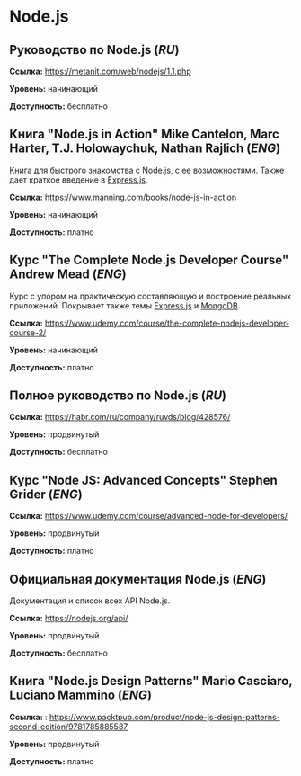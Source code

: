 # Node.js

## Руководство по Node.js (*RU*)

**Ссылка:** https://metanit.com/web/nodejs/1.1.php

**Уровень:** начинающий

**Доступность:** бесплатно

## Книга "Node.js in Action" Mike Cantelon, Marc Harter, T.J. Holowaychuk, Nathan Rajlich (*ENG*)

Книга для быстрого знакомства с Node.js, с ее возможностями. Также дает краткое введение в [Express.js](../expressjs/README.md).

**Ссылка:** https://www.manning.com/books/node-js-in-action

**Уровень:** начинающий

**Доступность:** платно

## Курс "The Complete Node.js Developer Course" Andrew Mead (*ENG*)

Курс с упором на практическую составляющую и построение реальных приложений. Покрывает также темы [Express.js](../expressjs/README.md) и [MongoDB](../mongodb/README.md).

**Ссылка:** https://www.udemy.com/course/the-complete-nodejs-developer-course-2/

**Уровень:** начинающий

**Доступность:** платно

## Полное руководство по Node.js (*RU*)

**Ссылка:** https://habr.com/ru/company/ruvds/blog/428576/

**Уровень:** продвинутый

**Доступность:** бесплатно


## Курс "Node JS: Advanced Concepts" Stephen Grider (*ENG*)

**Ссылка:** https://www.udemy.com/course/advanced-node-for-developers/

**Уровень:** продвинутый

**Доступность:** платно

## Официальная документация Node.js (*ENG*)

Документация и список всех API Node.js.

**Ссылка:** https://nodejs.org/api/

**Уровень:** продвинутый

**Доступность:** бесплатно

## Книга "Node.js Design Patterns" Mario Casciaro, Luciano Mammino (*ENG*)

**Ссылка:** : https://www.packtpub.com/product/node-js-design-patterns-second-edition/9781785885587

**Уровень:** продвинутый

**Доступность:** платно